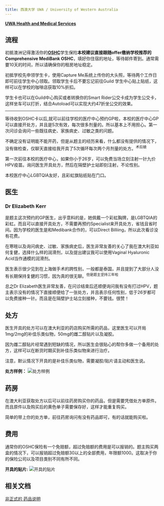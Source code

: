 ```yaml
---
title: 西澳大学 UWA / University of Western Australia
---
```


[**UWA Health and Medical
Services**](https://www.uwa.edu.au/students/support-services/medical-centre)

## 流程

初抵澳洲记得激活你的[**OSHC**](https://www.studyaustralia.gov.au/en/plan-your-move/overseas-student-health-cover-oshc)学生保险**本校建议直接跟随offer缴纳学校推荐的Comprehensive
MediBank OSHC**，填好你住宿的地址，等待邮件寄到。通常需要10天的时间，所以请确保你的租房地址稳定。

初抵学校先申领学生卡，使用Capture Me系统上传你的大头照，等待两个工作日即可前往学生中心领取。领取学生卡后不要忘记前往Guild
学生中心贴上贴纸，这样可以在学校的咖啡店获取10%折扣。

学生卡也可以在Guild中心购买或者转换你的Smart Rider公交卡成为学生公交卡，这样坐车可以打折，结合Autoload可以实现大约47折坐公交的效果。

---

等待收到OSHC卡以后,就可以前往学校的医疗中心预约GP啦，本校的医疗中心GP可以直接开处方，并且是5次有效，每次很多剂量的。所以基本上不用担心。第一次问诊会询问一些既往病史、家族病史、过敏之类的问题。

不确定没有证明能不能开药，但是从题主的经历来看，什么都没有提供的情况下，没有做检查，仅聊天直接给我开具了5次循环每次两个月剂量的处方。<sup>术后娘</sup>

第一次前往本校的医疗中心，如果你小于26岁，可以免费当场立刻注射一针九价HPV疫苗。询问医生开具处方，然后在隔壁护士站即刻注射，不论性别。

本校医疗中心LGBTQIA友好，且彩虹旗贴纸贴在门口。

## 医生

### Dr Elizabeth Kerr
是题主这次预约的GP医生，出乎意料的是，她佩戴一个彩虹胸牌，是LGBTQIA的彩虹。而且可以直接开具处方，不需要再预约Specialist来开具处方，省钱且省时间。因为学校的医生是和Medibank合作的，可以Direct
Billiing，所以此次看诊没有花费。

在寒暄以及询问病史、过敏、家族病史后，医生非常友善的关心了我在澳大利亚如何复健，选择什么样的润滑剂，以及提出建议我可以使用Vaginal Hyaluronic
Acid当作通模的润滑剂。

医生表示很少见到在上海做手术的跨性别，一般都是泰国，并且提到了大部分人没有长期保持复健的习惯，因为真的很无聊。<sup>但是题主坚持三年啦</sup>

总之Dr
Elizabeth医生非常友善，在问诊结束后还顺便询问我有没有打过HPV，题主表示没有的情况下直接顺便给了一张处方，并且表示任何性别，低于26岁都可以免费接种一针。而且是在隔壁护士站立刻接种，不要钱。很赞！

## 处方
医生开具的处方可以在澳大利亚的药店购买所需的药品，这里医生可以开局1mg/2mg的补佳乐类似物，50mg的雌二醇贴片以及凝胶。

因为雌二醇贴片经常遇到短缺的情况，所以医生会很贴心的帮你多做一个备用的处方，这样可以在断货时期买到补佳乐类似物来进行治疗。

注意，默认情况下开具的是补佳乐类似物，需要凝胶/贴片请主动和医生说。

**处方样例：** ![处方样例](prescription.jpg)

## 药房
在澳大利亚获取处方以后可以前往药房购买你的药品，但是需要凭借处方单原件。而且原件以及购买后的黄色单子需要保存好，这样才能重复购买。

简单的带上你的处方单，前往药房询问有没有药品即可，有的话就能购买啦。

## 费用
通常你的OSHC保险有一个免赔额，超过免赔额的费用是可以报销的。题主购买两盒的情况下，可以报销超过免赔额30以上的全部费用，年限额1000。这取决于你的保险公司以及项目类别不同有所不同。

**开具的贴片:** ![开具的贴片](medication.jpg)


## 相关文档
[非正式的 药品说明](https://forum.limonnur.party/t/topic/14374)




